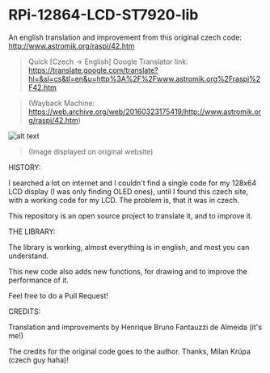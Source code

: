 # RPi-12864-LCD-ST7920-lib

An english translation and improvement from this original czech code: http://www.astromik.org/raspi/42.htm

>Quick [Czech -> English] Google Translator link: https://translate.google.com/translate?hl=&sl=cs&tl=en&u=http%3A%2F%2Fwww.astromik.org%2Fraspi%2F42.htm

>(Wayback Machine: https://web.archive.org/web/20160323175419/http://www.astromik.org/raspi/42.htm)

![alt text](http://www.astromik.org/raspi/glcd12864-zw-a.jpg)
>(Image displayed on original website)


HISTORY:

I searched a lot on internet and I couldn't find a single code for my 128x64 LCD display (I was only finding OLED ones), until I found this czech site, with a working code for my LCD. The problem is, that it was in czech.

This repository is an open source project to translate it, and to improve it.


THE LIBRARY:

The library is working, almost everything is in english, and most you can understand.

This new code also adds new functions, for drawing and to improve the performance of it.




Feel free to do a Pull Request!


CREDITS:

Translation and improvements by Henrique Bruno Fantauzzi de Almeida (it's me!)

The credits for the original code goes to the author. Thanks, Milan Krúpa (czech guy haha)!


